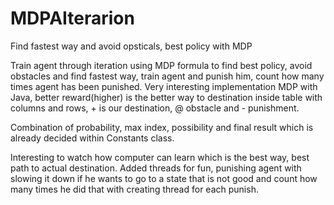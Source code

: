 # MDPAIterarion
Find fastest way and avoid opsticals, best policy with MDP

Train agent through iteration using MDP formula to find best policy, avoid obstacles and find fastest way, train agent and punish him, count how many times agent has been punished. 
Very interesting implementation MDP with Java, better reward(higher) is the better way to destination inside table with columns and rows, + is our destination, @ obstacle and - punishment. 

Combination of probability, max index, possibility and final result which is already decided within Constants class.

Interesting to watch how computer can learn which is the best way, best path to actual destination.
Added threads for fun, punishing agent with slowing it down if he wants to go to a state that is not good and count how many times he did that with creating thread for each punish.
